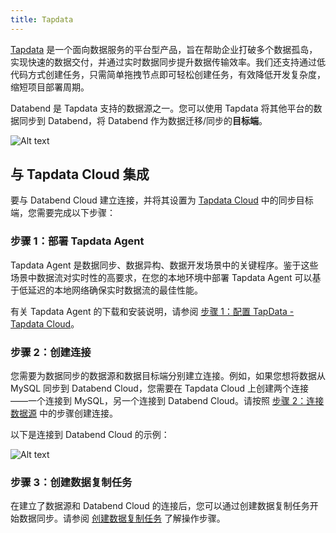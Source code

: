 ```yaml
---
title: Tapdata
---
```


[Tapdata](https://tapdata.net) 是一个面向数据服务的平台型产品，旨在帮助企业打破多个数据孤岛，实现快速的数据交付，并通过实时数据同步提升数据传输效率。我们还支持通过低代码方式创建任务，只需简单拖拽节点即可轻松创建任务，有效降低开发复杂度，缩短项目部署周期。

Databend 是 Tapdata 支持的数据源之一。您可以使用 Tapdata 将其他平台的数据同步到 Databend，将 Databend 作为数据迁移/同步的**目标端**。

![Alt text](@site/static/img/documents_cn/getting-started/tapdata-databend.png)

## 与 Tapdata Cloud 集成

要与 Databend Cloud 建立连接，并将其设置为 [Tapdata Cloud](https://tapdata.net/tapdata-cloud.html) 中的同步目标端，您需要完成以下步骤：

### 步骤 1：部署 Tapdata Agent

Tapdata Agent 是数据同步、数据异构、数据开发场景中的关键程序。鉴于这些场景中数据流对实时性的高要求，在您的本地环境中部署 Tapdata Agent 可以基于低延迟的本地网络确保实时数据流的最佳性能。

有关 Tapdata Agent 的下载和安装说明，请参阅 [步骤 1：配置 TapData - Tapdata Cloud](https://docs.tapdata.io/faq/agent-installation)。

### 步骤 2：创建连接

您需要为数据同步的数据源和数据目标端分别建立连接。例如，如果您想将数据从 MySQL 同步到 Databend Cloud，您需要在 Tapdata Cloud 上创建两个连接——一个连接到 MySQL，另一个连接到 Databend Cloud。请按照 [步骤 2：连接数据源](https://docs.tapdata.io/quick-start/connect-database) 中的步骤创建连接。

以下是连接到 Databend Cloud 的示例：

![Alt text](@site/static/img/documents_cn/getting-started/tapdata-connect.png)

### 步骤 3：创建数据复制任务

在建立了数据源和 Databend Cloud 的连接后，您可以通过创建数据复制任务开始数据同步。请参阅 [创建数据复制任务](https://docs.tapdata.io/user-guide/copy-data/create-task/) 了解操作步骤。